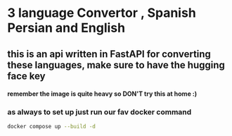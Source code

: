 # 3 language Convertor , Spanish Persian and English 
## this is an api written in FastAPI for converting these languages, make sure to have the hugging face key 

#### remember the image is quite heavy so DON'T try this at home :) 

### as always to set up just run our fav docker command
```bash 
docker compose up --build -d 
```
